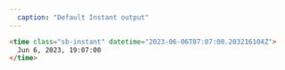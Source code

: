 ```yaml
---
  caption: "Default Instant output"
---
```


<!-- markdownlint-disable MD041 -->
<!-- dprint-ignore -->
```html
<time class="sb-instant" datetime="2023-06-06T07:07:00.203216104Z">
  Jun 6, 2023, 19:07:00
</time>
```
